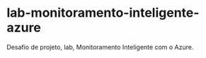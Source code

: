 # lab-monitoramento-inteligente-azure
Desafio de projeto, lab, Monitoramento Inteligente com o Azure.
